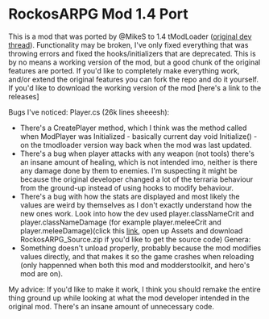 # RockosARPG Mod 1.4 Port
This is a mod that was ported by @MikeS to 1.4 tModLoader ([original dev thread](https://forums.terraria.org/index.php?threads/rockos-arpg.41144/)).
Functionality may be broken, I've only fixed everything that was throwing errors and fixed the hooks/initializers that are deprecated.
This is by no means a working version of the mod, but a good chunk of the original features are ported.
If you'd like to completely make everything work, and/or extend the original features you can fork the repo and do it yourself.
If you'd like to download the working version of the mod [here's a link to the releases]

Bugs I've noticed:
Player.cs (26k lines sheeesh):
- There's a CreatePlayer method, which I think was the method called when ModPlayer was Initialized - basically current day void Initialize() - on the tmodloader version way back when the mod was last updated.
- There's a bug when player attacks with any weapon (not tools) there's an insane amount of healing, which is not intended imo, neither is there any damage done by them to enemies. I'm suspecting it might be because the original developer changed a lot of the terraria behaviour from the ground-up instead of using hooks to modify behaviour.
- There's a bug with how the stats are displayed and most likely the values are weird by themselves as I don't exactly understand how the new ones work. Look into how the dev used player.classNameCrit and player.classNameDamage (for example player.meleeCrit and player.meleeDamage)(click this [link](), open up Assets and download RockosARPG_Source.zip if you'd like to get the source code)
Genera:
- Something doesn't unload properly, probably because the mod modifies values directly, and that makes it so the game crashes when reloading (only happenned when both this mod and modderstoolkit, and hero's mod are on).

My advice:
If you'd like to make it work, I think you should remake the entire thing ground up while looking at what the mod developer intended in the original mod. There's an insane amount of unnecessary code.
